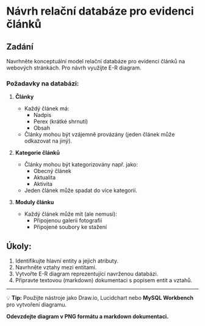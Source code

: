 # Návrh relační databáze pro evidenci článků

## Zadání
Navrhněte konceptuální model relační databáze pro evidenci článků na webových stránkách. Pro návrh využijte E-R diagram.

### Požadavky na databázi:
1. **Články**
   - Každý článek má:
     - Nadpis
     - Perex (krátké shrnutí)
     - Obsah
   - Články mohou být vzájemně provázány (jeden článek může odkazovat na jiný).

2. **Kategorie článků**
   - Články mohou být kategorizovány např. jako:
     - Obecný článek
     - Aktualita
     - Aktivita
   - Jeden článek může spadat do více kategorií.

3. **Moduly článku**
   - Každý článek může mít (ale nemusí):
     - Připojenou galerii fotografií
     - Připojené soubory ke stažení

## Úkoly:
1. Identifikujte hlavní entity a jejich atributy.
2. Navrhněte vztahy mezi entitami.
3. Vytvořte E-R diagram reprezentující navrženou databázi.
4. Připravte textovou (markdown) dokumentaci s popisem entit a vztahů.

---

💡 **Tip:** Použijte nástroje jako Draw.io, Lucidchart nebo **MySQL Workbench** pro vytvoření diagramu.

**Odevzdejte diagram v PNG formátu a markdown dokumentaci.**

